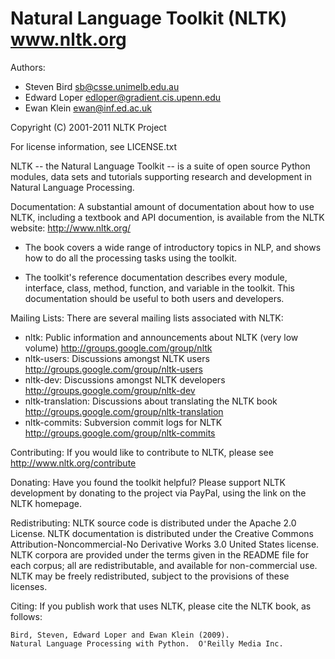 Natural Language Toolkit (NLTK)   www.nltk.org
====================================

Authors:
- Steven Bird <sb@csse.unimelb.edu.au>
- Edward Loper <edloper@gradient.cis.upenn.edu>
- Ewan Klein <ewan@inf.ed.ac.uk>

Copyright (C) 2001-2011 NLTK Project

For license information, see LICENSE.txt

NLTK -- the Natural Language Toolkit -- is a suite of open source
Python modules, data sets and tutorials supporting research and
development in Natural Language Processing.

Documentation: A substantial amount of documentation about how
to use NLTK, including a textbook and API documention, is
available from the NLTK website: http://www.nltk.org/

  - The book covers a wide range of introductory topics in NLP, and
    shows how to do all the processing tasks using the toolkit.

  - The toolkit's reference documentation describes every module,
    interface, class, method, function, and variable in the toolkit.
    This documentation should be useful to both users and developers.  

Mailing Lists: There are several mailing lists associated with NLTK:

  - nltk: Public information and announcements about NLTK (very low volume)
      http://groups.google.com/group/nltk
  - nltk-users: Discussions amongst NLTK users
      http://groups.google.com/group/nltk-users
  - nltk-dev: Discussions amongst NLTK developers
      http://groups.google.com/group/nltk-dev
  - nltk-translation: Discussions about translating the NLTK book
      http://groups.google.com/group/nltk-translation
  - nltk-commits: Subversion commit logs for NLTK
      http://groups.google.com/group/nltk-commits

Contributing: If you would like to contribute to NLTK,
    please see http://www.nltk.org/contribute

Donating: Have you found the toolkit helpful?  Please support NLTK development
    by donating to the project via PayPal, using the link on the NLTK homepage.

Redistributing: NLTK source code is distributed under the Apache 2.0 License.
    NLTK documentation is distributed under the Creative Commons
    Attribution-Noncommercial-No Derivative Works 3.0 United States license.
    NLTK corpora are provided under the terms given in the README file
    for each corpus; all are redistributable, and available for non-commercial use.
    NLTK may be freely redistributed, subject to the provisions of these licenses.

Citing: If you publish work that uses NLTK, please cite the NLTK book, as follows:

    Bird, Steven, Edward Loper and Ewan Klein (2009).
    Natural Language Processing with Python.  O'Reilly Media Inc.
